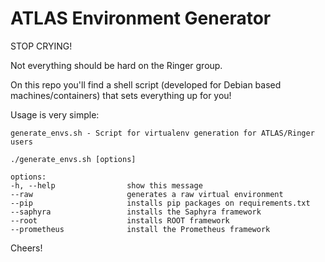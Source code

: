 # ATLAS Environment Generator

STOP CRYING!

Not everything should be hard on the Ringer group.

On this repo you'll find a shell script (developed for Debian based machines/containers) that sets everything up for you!

Usage is very simple:

```
generate_envs.sh - Script for virtualenv generation for ATLAS/Ringer users
 
./generate_envs.sh [options]
 
options:
-h, --help                show this message
--raw                     generates a raw virtual environment
--pip                     installs pip packages on requirements.txt
--saphyra                 installs the Saphyra framework
--root                    installs ROOT framework
--prometheus              install the Prometheus framework
```

Cheers!